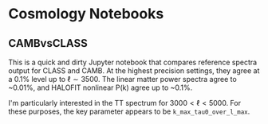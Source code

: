 # Cosmology Notebooks

## CAMBvsCLASS
This is a quick and dirty Jupyter notebook that compares reference spectra output for CLASS and CAMB. At
the highest precision settings, they agree at a 0.1% level up to $\ell \sim 3500$. The linear matter
power spectra agree to ~0.01%, and HALOFIT nonlinear P(k) agree up to ~0.1%.

I'm particularly interested in the TT spectrum for $3000 < \ell < 5000$. For these purposes, the key parameter appears
to be `k_max_tau0_over_l_max`.
